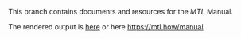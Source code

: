 This branch contains documents and resources for the _MTL_ Manual.

The rendered output is [here](https://mtl.how/manual) or here https://mtl.how/manual



